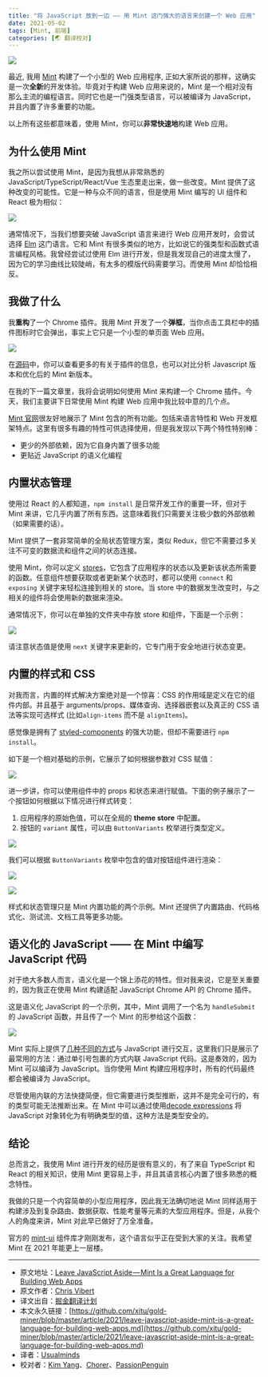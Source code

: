 ```yaml
---
title: "将 JavaScript 放到一边 —— 用 Mint 这门强大的语言来创建一个 Web 应用"
date: 2021-05-02
tags: [Mint, 前端]
categories: [🌏 翻译校对]
---
```


![](https://picbed.kimyang.cn/202109050827993.jpeg)

最近, 我用 [Mint](https://www.mint-lang.com/) 构建了一个小型的 Web 应用程序, 正如大家所说的那样，这确实是一次**全新**的开发体验。毕竟对于构建 Web 应用来说的，Mint 是一个相对没有那么主流的编程语言。同时它也是一门强类型语言，可以被编译为 JavaScript，并且内置了许多重要的功能。<!-- more -->

以上所有这些都意味着，使用 Mint，你可以**非常快速地**构建 Web 应用。

## 为什么使用 Mint

我之所以尝试使用 Mint，是因为我想从非常熟悉的 JavaScript/TypeScript/React/Vue 生态里走出来，做一些改变。Mint 提供了这种改变的可能性。它是一种与众不同的语言，但是使用 Mint 编写的 UI 组件和 React 极为相似：

![](https://picbed.kimyang.cn/202109050827166.png)

通常情况下，当我们想要突破 JavaScript 语言来进行 Web 应用开发时，会尝试选择 [Elm](https://elm-lang.org/) 这门语言。它和 Mint 有很多类似的地方，比如说它的强类型和函数式语言编程风格。我曾经尝试过使用 Elm 进行开发，但是我发现自己的进度太慢了，因为它的学习曲线比较陡峭，有太多的模版代码需要学习。而使用 Mint 却恰恰相反。

## 我做了什么

我**重构**了一个 Chrome 插件。我用 Mint 开发了一个**弹框**，当你点击工具栏中的插件图标时它会弹出，事实上它只是一个小型的单页面 Web 应用。

![](https://picbed.kimyang.cn/202109050827171.png)

在[源码](https://github.com/cpv123/github-go-chrome-extension)中，你可以查看更多的有关于插件的信息，也可以对比分析 Javascript 版本和优化后的 Mint 新版本。

在我的下一篇文章里，我将会说明如何使用 Mint 来构建一个 Chrome 插件。今天，我们主要讲下日常使用 Mint 构建 Web 应用中我比较中意的几个点。

[Mint 官网](https://www.mint-lang.com/)很友好地展示了 Mint 包含的所有功能。包括来语言特性和 Web 开发框架特点。这里有很多有趣的特性可供选择使用，但是我发现以下两个特性特别棒：

- 更少的外部依赖，因为它自身内置了很多功能
- 更贴近 JavaScript 的语义化编程

## 内置状态管理

使用过 React 的人都知道，`npm install` 是日常开发工作的重要一环，但对于 Mint 来讲，它几乎内置了所有东西。这意味着我们只需要关注极少数的外部依赖（如果需要的话）。

Mint 提供了一套非常简单的全局状态管理方案，类似 Redux，但它不需要过多关注不可变的数据流和组件之间的状态连接。

使用 Mint，你可以定义 [stores](https://www.mint-lang.com/guide/reference/stores)，它包含了应用程序的状态以及更新该状态所需要的函数。任意组件想要获取或者更新某个状态时，都可以使用 `connect` 和 `exposing` 关键字来轻松连接到相关的 store。当 store 中的数据发生改变时，与之相关的组件将会使用新的数据来渲染。

通常情况下，你可以在单独的文件夹中存放 store 和组件，下面是一个示例：

![](https://picbed.kimyang.cn/202109050828303.png)

请注意状态值是使用 `next` 关键字来更新的，它专门用于安全地进行状态变更。

## 内置的样式和 CSS

对我而言，内置的样式解决方案绝对是一个惊喜：CSS 的作用域是定义在它的组件内部。并且基于 arguments/props、媒体查询、选择器嵌套以及真正的 CSS 语法等实现可选样式 (比如`align-items` 而不是 `alignItems`)。

感觉像是拥有了 [styled-components](https://styled-components.com/) 的强大功能，但却不需要进行 `npm install`。

如下是一个相对基础的示例，它展示了如何根据参数对 CSS 赋值：

![](https://picbed.kimyang.cn/202109050828058.png)

进一步讲，你可以使用组件中的 props 和状态来进行赋值。下面的例子展示了一个按钮如何根据以下情况进行样式转变：

1. 应用程序的原始色值，可以在全局的 **theme store** 中配置。
2. 按钮的 `variant` 属性，可以由 `ButtonVariants` 枚举进行类型定义。

![](https://picbed.kimyang.cn/202109050828708.png)

我们可以根据 `ButtonVariants` 枚举中包含的值对按钮组件进行渲染：

![](https://picbed.kimyang.cn/202109050828756.png)

![](https://picbed.kimyang.cn/202109050828262.png)

样式和状态管理只是 Mint 内置功能的两个示例。Mint 还提供了内置路由、代码格式化、测试流、文档工具等更多功能。

## 语义化的 JavaScript —— 在 Mint 中编写 JavaScript 代码

对于绝大多数人而言，语义化是一个锦上添花的特性。但对我来说，它是至关重要的，因为我正在使用 Mint 构建适配 JavaScript Chrome API 的 Chrome 插件。

这是语义化 JavaScript 的一个示例，其中，Mint 调用了一个名为 `handleSubmit` 的 JavaScript 函数，并且传了一个 Mint 的形参给这个函数：

![](https://picbed.kimyang.cn/202109050828157.png)

Mint 实际上提供了[几种不同的方式](https://www.mint-lang.com/guide/reference/javascript-interop)与 JavaScript 进行交互，这里我们只是展示了最常用的方法：通过单引号包裹的方式内联 JavaScript 代码。这是奏效的，因为 Mint 可以编译为 JavaScript。当你使用 Mint 构建应用程序时，所有的代码最终都会被编译为 JavaScript。

尽管使用内联的方法快捷简便，但它需要进行类型推断，这并不是完全可行的，有的类型可能无法推断出来。在 Mint 中可以通过使用[decode expressions](https://www.mint-lang.com/guide/reference/javascript-interop/decode-expression) 将 JavaScript 对象转化为有明确类型的值，这种方法是类型安全的。

## 结论

总而言之，我使用 Mint 进行开发的经历是很有意义的，有了来自 TypeScript 和 React 的相关知识，使用 Mint 更容易上手，并且其语言核心内置了很多熟悉的概念特性。

我做的只是一个内容简单的小型应用程序，因此我无法确切地说 Mint 同样适用于构建涉及到复杂路由、数据获取、性能考量等元素的大型应用程序。但是，从我个人的角度来讲，Mint 对此早已做好了万全准备。

官方的 [mint-ui](https://ui.mint-lang.com/) 组件库才刚刚发布，这个语言似乎正在受到大家的关注。我希望 Mint 在 2021 年能更上一层楼。

---

- 原文地址：[Leave JavaScript Aside — Mint Is a Great Language for Building Web Apps](https://betterprogramming.pub/leave-javascript-aside-mint-is-a-great-language-for-building-web-apps-3ce5a6873d48)
- 原文作者：[Chris Vibert](https://medium.com/@cp.vibert)
- 译文出自：[掘金翻译计划](https://github.com/xitu/gold-miner)
- 本文永久链接：[https://github.com/xitu/gold-miner/blob/master/article/2021/leave-javascript-aside-mint-is-a-great-language-for-building-web-apps.md](https://github.com/xitu/gold-miner/blob/master/article/2021/leave-javascript-aside-mint-is-a-great-language-for-building-web-apps.md)
- 译者：[Usualminds](https://github.com/Usualminds)
- 校对者：[Kim Yang](https://github.com/KimYangOfCat)、[Chorer](https://github.com/Chorer)、[PassionPenguin](https://github.com/PassionPenguin)
